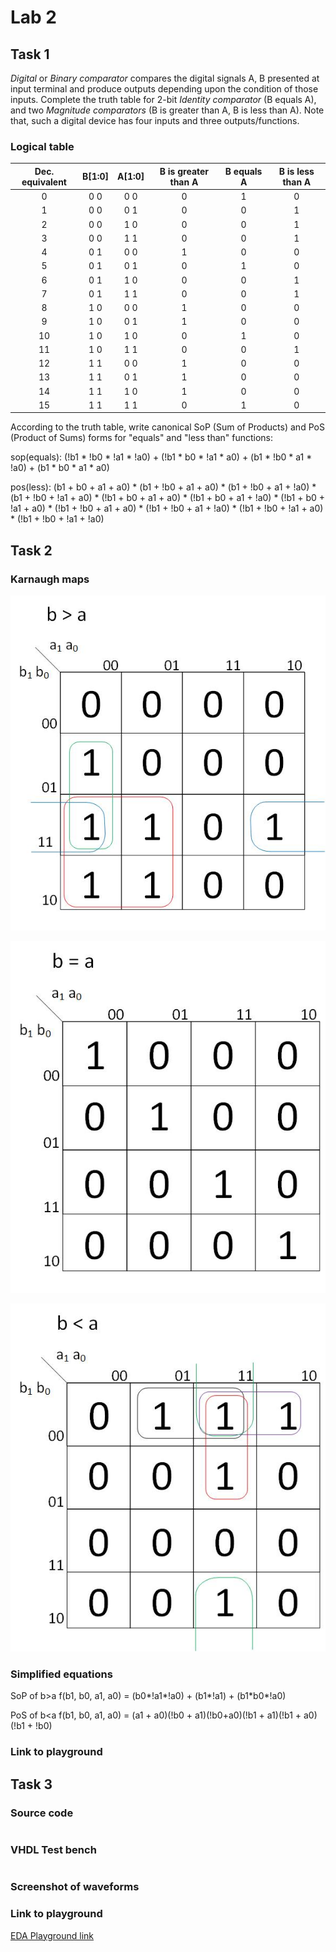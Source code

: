 # Lab 2

## Task 1

*Digital* or *Binary comparator* compares the digital signals A, B presented at input terminal and produce outputs depending upon the condition of those inputs. Complete the truth table for 2-bit *Identity comparator* (B equals A), and two *Magnitude comparators* (B is greater than A, B is less than A). Note that, such a digital device has four inputs and three outputs/functions.

### Logical table

| **Dec. equivalent** | **B[1:0]** | **A[1:0]** | **B is greater than A** | **B equals A** | **B is less than A** |
| :-: | :-: | :-: | :-: | :-: | :-: |
| 0 | 0 0 | 0 0 | 0 | 1 | 0 |
| 1 | 0 0 | 0 1 | 0 | 0 | 1 |
| 2 | 0 0 | 1 0 | 0 | 0 | 1 |
| 3 | 0 0 | 1 1 | 0 | 0 | 1 |
| 4 | 0 1 | 0 0 | 1 | 0 | 0 |
| 5 | 0 1 | 0 1 | 0 | 1 | 0 |
| 6 | 0 1 | 1 0 | 0 | 0 | 1 |
| 7 | 0 1 | 1 1 | 0 | 0 | 1 |
| 8 | 1 0 | 0 0 | 1 | 0 | 0 |
| 9 | 1 0 | 0 1 | 1 | 0 | 0 |
| 10 | 1 0 | 1 0 | 0 | 1 | 0 |
| 11 | 1 0 | 1 1 | 0 | 0 | 1 |
| 12 | 1 1 | 0 0 | 1 | 0 | 0 |
| 13 | 1 1 | 0 1 | 1 | 0 | 0 |
| 14 | 1 1 | 1 0 | 1 | 0 | 0 |
| 15 | 1 1 | 1 1 | 0 | 1 | 0 |

According to the truth table, write canonical SoP (Sum of Products) and PoS (Product of Sums) forms for "equals" and "less than" functions:

sop(equals): (!b1 \* !b0 \* !a1 \* !a0) + (!b1 \* b0 \* !a1 \* a0) + (b1 \* !b0 \* a1 \* !a0) + (b1 \* b0 \* a1 \* a0)

pos(less): (b1 + b0 + a1 + a0) \* (b1 + !b0 + a1 + a0) \* (b1 + !b0 + a1 + !a0) \* (b1 + !b0 + !a1 + a0) \* (!b1 + b0 + a1 + a0) \* (!b1 + b0 + a1 + !a0) \* (!b1 + b0 + !a1 + a0) \* (!b1 + !b0 + a1 + a0) \* (!b1 + !b0 + a1 + !a0) \* (!b1 + !b0 + !a1 + a0) \* (!b1 + !b0 + !a1 + !a0)

## Task 2

### Karnaugh maps

![alt text][B_greater_A]

![alt text][B_equals_A]

![alt text][B_less_A]

### Simplified equations

SoP of b>a f(b1, b0, a1, a0) = (b0\*!a1\*!a0) + (b1\*!a1) + (b1\*b0*\!a0) 

PoS of b<a f(b1, b0, a1, a0) = (a1 + a0)(!b0 + a1)(!b0+a0)(!b1 + a1)(!b1 + a0)(!b1 + !b0)

### Link to playground



## Task 3

### Source code

```vhdl

```

### VHDL Test bench

```vhdl

```

### Screenshot of waveforms

### Link to playground
[EDA Playground link]()


[B_less_A]: https://github.com/vitoo420/Digital-electronics-1/blob/main/Labs/02-logic/Img/BlessA.jpg "B less A Karnaugh map"
[B_greater_A]: https://github.com/vitoo420/Digital-electronics-1/blob/main/Labs/02-logic/Img/BgreaterA.jpg "B gretaer A Karnaugh map"
[B_equals_A]: https://github.com/vitoo420/Digital-electronics-1/blob/main/Labs/02-logic/Img/BequalsA.jpg "B equals A Karnaugh map"